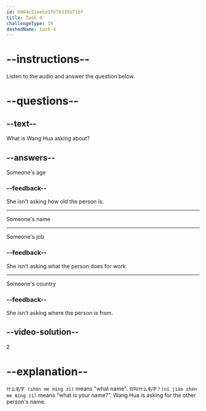 ```yaml
---
id: 6904c51ee5d1fb78335b71bf
title: Task 4
challengeType: 19
dashedName: task-4
---
```


<!-- (Audio) Wang Hua: 你好，我是王华，请问你叫什么名字？(nǐ hǎo wǒ shì Wang Hua qǐng wèn nǐ jiào shén me míng zi) -->

# --instructions--

Listen to the audio and answer the question below.

# --questions--

## --text--

What is Wang Hua asking about?

## --answers--

Someone's age

### --feedback--

She isn't asking how old the person is.

---

Someone's name

---

Someone's job

### --feedback--

She isn't asking what the person does for work.

---

Someone's country

### --feedback--

She isn't asking where the person is from.

## --video-solution--

2

# --explanation--

`什么名字 (shén me míng zi)` means "what name". `你叫什么名字？(nǐ jiào shén me míng zi)` means "what is your name?". Wang Hua is asking for the other person's name.
